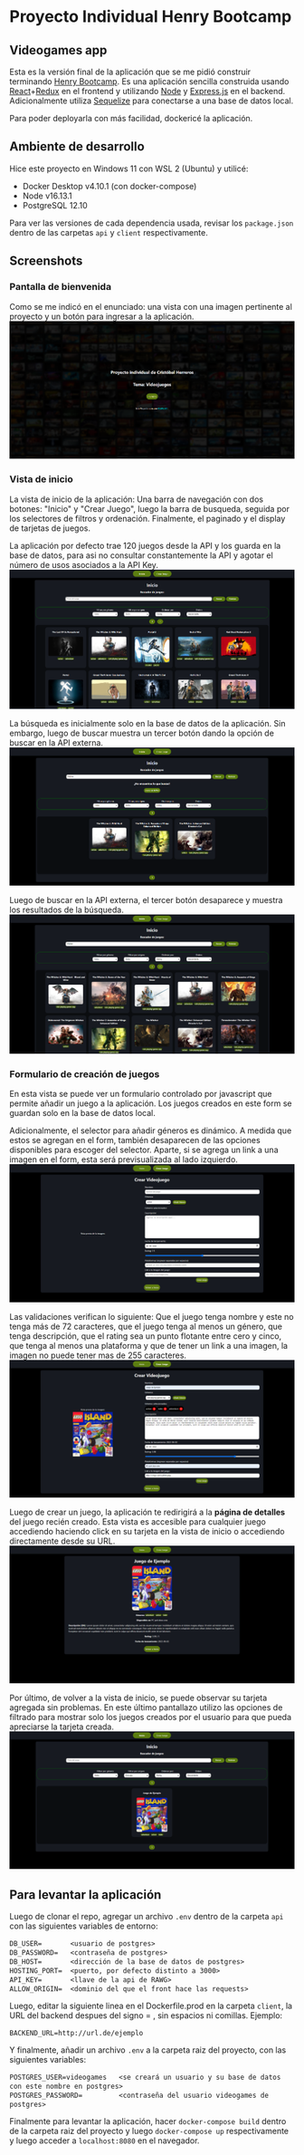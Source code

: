 # Proyecto Individual Henry Bootcamp
## Videogames app
Esta es la versión final de la aplicación que se me pidió construir terminando [Henry Bootcamp](https://www.soyhenry.com/). Es una aplicación sencilla construida usando [React](https://es.reactjs.org/)+[Redux](https://es.redux.js.org/) en el frontend y utilizando [Node](https://nodejs.org/es/) y [Express.js](https://expressjs.com/es/) en el backend. Adicionalmente utiliza [Sequelize](https://sequelize.org/) para conectarse a una base de datos local.

Para poder deployarla con más facilidad, dockericé la aplicación.

## Ambiente de desarrollo
Hice este proyecto en Windows 11 con WSL 2 (Ubuntu) y utilicé:
- Docker Desktop v4.10.1 (con docker-compose)
- Node v16.13.1
- PostgreSQL 12.10

Para ver las versiones de cada dependencia usada, revisar los `package.json` dentro de las carpetas `api` y `client` respectivamente.

## Screenshots
### Pantalla de bienvenida
Como se me indicó en el enunciado: una vista con una imagen pertinente al proyecto y un botón para ingresar a la aplicación.
![Screenshot 1](screenshots/Screenshot_1.png)

### Vista de inicio
La vista de inicio de la aplicación: Una barra de navegación con dos botones: "Inicio" y "Crear Juego", luego la barra de busqueda, seguida por los selectores de filtros y ordenación. Finalmente, el paginado y el display de tarjetas de juegos.

La aplicación por defecto trae 120 juegos desde la API y los guarda en la base de datos, para asi no consultar constantemente la API y agotar el número de usos asociados a la API Key.
![Screenshot 2](screenshots/Screenshot_2.png)

La búsqueda es inicialmente solo en la base de datos de la aplicación. Sin embargo, luego de buscar muestra un tercer botón dando la opción de buscar en la API externa.
![Screenshot 3](screenshots/Screenshot_3.png)

Luego de buscar en la API externa, el tercer botón desaparece y muestra los resultados de la búsqueda.
![Screenshot 4](screenshots/Screenshot_4.png)

### Formulario de creación de juegos
En esta vista se puede ver un formulario controlado por javascript que permite añadir un juego a la aplicación. Los juegos creados en este form se guardan solo en la base de datos local.

Adicionalmente, el selector para añadir géneros es dinámico. A medida que estos se agregan en el form, también desaparecen de las opciones disponibles para escoger del selector. Aparte, si se agrega un link a una imagen en el form, esta será previsualizada al lado izquierdo.
![Screenshot 5](screenshots/Screenshot_5.png)

Las validaciones verifican lo siguiente: Que el juego tenga nombre y este no tenga más de 72 caracteres, que el juego tenga al menos un género, que tenga descripción, que el rating sea un punto flotante entre cero y cinco, que tenga al menos una plataforma y que de tener un link a una imagen, la imagen no puede tener mas de 255 caracteres.
![Screenshot 6](screenshots/Screenshot_6.png)

Luego de crear un juego, la aplicación te redirigirá a la **página de detalles** del juego recién creado. Esta vista es accesible para cualquier juego accediendo haciendo click en su tarjeta en la vista de inicio o accediendo directamente desde su URL.
![Screenshot 7](screenshots/Screenshot_7.png)

Por último, de volver a la vista de inicio, se puede observar su tarjeta agregada sin problemas. En este último pantallazo utilizo las opciones de filtrado para mostrar solo los juegos creados por el usuario para que pueda apreciarse la tarjeta creada.
![Screenshot 8](screenshots/Screenshot_8.png)

## Para levantar la aplicación
Luego de clonar el repo, agregar un archivo `.env` dentro de la carpeta `api` con las siguientes variables de entorno: 

```
DB_USER=       <usuario de postgres>
DB_PASSWORD=   <contraseña de postgres>
DB_HOST=       <dirección de la base de datos de postgres>
HOSTING_PORT=  <puerto, por defecto distinto a 3000>
API_KEY=       <llave de la api de RAWG>
ALLOW_ORIGIN=  <dominio del que el front hace las requests>
```

Luego, editar la siguiente linea en el Dockerfile.prod en la carpeta `client`, la URL del backend despues del signo = , sin espacios ni comillas. Ejemplo:
```
BACKEND_URL=http://url.de/ejemplo
```

Y finalmente, añadir un archivo `.env` a la carpeta raiz del proyecto, con las siguientes variables:

```
POSTGRES_USER=videogames   <se creará un usuario y su base de datos con este nombre en postgres>
POSTGRES_PASSWORD=         <contraseña del usuario videogames de postgres>
```

Finalmente para levantar la aplicación, hacer `docker-compose build` dentro de la carpeta raiz del proyecto y luego `docker-compose up` respectivamente y luego acceder a `localhost:8080` en el navegador.
